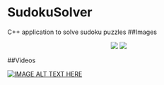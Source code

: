 # SudokuSolver
C++ application to solve sudoku puzzles
##Images
<p align="center">
<img src="https://s30.postimg.org/m0hv28ww1/asd.png">
<img src="https://s30.postimg.org/y4x4j89s1/Capture.png">
</p>

##Videos

[![IMAGE ALT TEXT HERE](https://img.youtube.com/vi/1Zfk7QFyGhM/0.jpg)](https://www.youtube.com/watch?v=1Zfk7QFyGhM)


